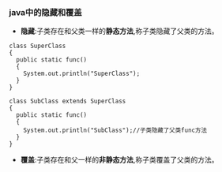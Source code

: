 ### java中的隐藏和覆盖
* **隐藏**:子类存在和父类一样的**静态方法**,称子类隐藏了父类的方法。
```  
class SuperClass
{
  public static func()
  {
    System.out.println("SuperClass");
  }
}

class SubClass extends SuperClass
{
  public static func()
  {
    System.out.println("SubClass");//子类隐藏了父类func方法
  }
}
```
* **覆盖**:子类存在和父一样的**非静态方法**,称子类覆盖了父类的方法。
